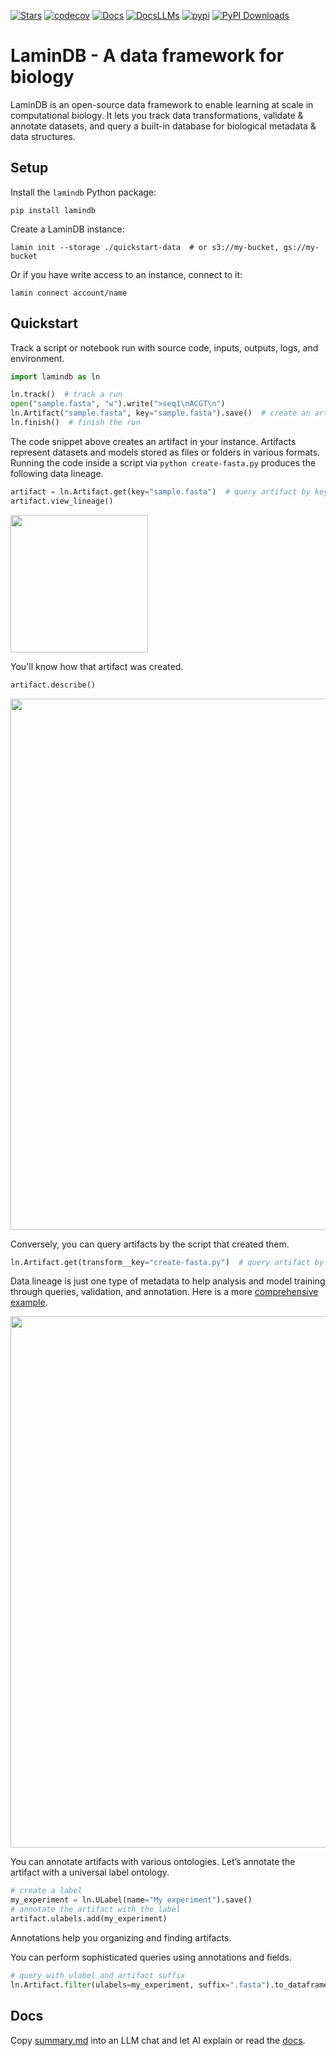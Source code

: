 [![Stars](https://img.shields.io/github/stars/laminlabs/lamindb?logo=GitHub)](https://github.com/laminlabs/lamindb)
[![codecov](https://codecov.io/gh/laminlabs/lamindb/branch/main/graph/badge.svg?token=VKMRJ7OWR3)](https://codecov.io/gh/laminlabs/lamindb)
[![Docs](https://img.shields.io/badge/docs-humans-yellow)](https://docs.lamin.ai)
[![DocsLLMs](https://img.shields.io/badge/docs-LLMs-yellow)](https://docs.lamin.ai/summary.md)
[![pypi](https://img.shields.io/pypi/v/lamindb?color=blue&label=pypi%20package)](https://pypi.org/project/lamindb)
[![PyPI Downloads](https://img.shields.io/pepy/dt/lamindb?logo=pypi)](https://pepy.tech/project/lamindb)

# LaminDB - A data framework for biology

<!-- first two sentences sync from preface.md -->

LaminDB is an open-source data framework to enable learning at scale in computational biology.
It lets you track data transformations, validate & annotate datasets, and query a built-in database for biological metadata & data structures.

## Setup

<!-- copied from quick-setup-lamindb.md -->

Install the `lamindb` Python package:

```shell
pip install lamindb
```

Create a LaminDB instance:

```shell
lamin init --storage ./quickstart-data  # or s3://my-bucket, gs://my-bucket
```

Or if you have write access to an instance, connect to it:

```shell
lamin connect account/name
```

## Quickstart

<!-- copied from preface.md -->

Track a script or notebook run with source code, inputs, outputs, logs, and environment.

<!-- copied from py-quickstart.py -->

```python
import lamindb as ln

ln.track()  # track a run
open("sample.fasta", "w").write(">seq1\nACGT\n")
ln.Artifact("sample.fasta", key="sample.fasta").save()  # create an artifact
ln.finish()  # finish the run
```

<!-- from here on, slight deviation from preface.md, where all this is treated in the walk through in more depth -->

The code snippet above creates an artifact in your instance. Artifacts represent datasets and models stored as files or folders in various formats. Running the code inside a script via `python create-fasta.py` produces the following data lineage.

```python
artifact = ln.Artifact.get(key="sample.fasta")  # query artifact by key
artifact.view_lineage()
```

<img src="https://lamin-site-assets.s3.amazonaws.com/.lamindb/EkQATsQL5wqC95Wj0003.png" width="220">

You'll know how that artifact was created.

```python
artifact.describe()
```

<img src="https://lamin-site-assets.s3.amazonaws.com/.lamindb/BOTCBgHDAvwglN3U0001.png" width="850">

Conversely, you can query artifacts by the script that created them.

```python
ln.Artifact.get(transform__key="create-fasta.py")  # query artifact by transform key
```

Data lineage is just one type of metadata to help analysis and model training through queries, validation, and annotation. Here is a more [comprehensive example](https://lamin.ai/laminlabs/lamindata/artifact/9K1dteZ6Qx0EXK8g).

<img src="https://lamin-site-assets.s3.amazonaws.com/.lamindb/6sofuDVvTANB0f480001.png" width="850">

You can annotate artifacts with various ontologies. Let’s annotate the artifact with a universal label ontology.

```python
# create a label
my_experiment = ln.ULabel(name="My experiment").save()
# annotate the artifact with the label
artifact.ulabels.add(my_experiment)
```

Annotations help you organizing and finding artifacts.

You can perform sophisticated queries using annotations and fields.

```python
# query with ulabel and artifact suffix
ln.Artifact.filter(ulabels=my_experiment, suffix=".fasta").to_dataframe()
```

## Docs

Copy [summary.md](https://docs.lamin.ai/summary.md) into an LLM chat and let AI explain or read the [docs](https://docs.lamin.ai).
